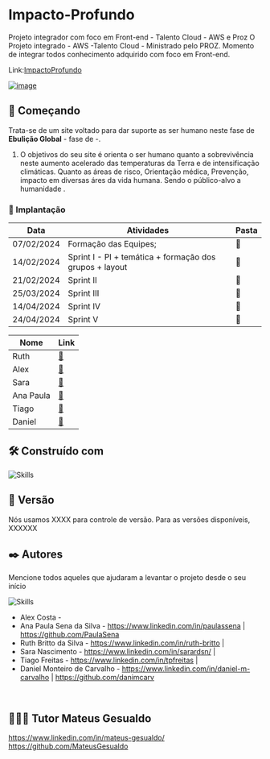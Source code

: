 

# Impacto-Profundo

Projeto integrador com foco em Front-end - Talento Cloud - AWS e Proz 
O Projeto integrado - AWS -Talento Cloud - Ministrado pelo PROZ. Momento de integrar todos conhecimento adquirido com foco em Front-end.

Link:[ImpactoProfundo](https://brittoruth.github.io/Impacto-Profundo/)

[![image](https://github.com/brittoruth/Impacto-Profundo/blob/main/assets/image/apresentacaojs/todosite.gif)](https://brittoruth.github.io/Impacto-Profundo/)


## 🚀 Começando

Trata-se de um site voltado para dar suporte as ser humano neste fase de **Ebulição Global** - fase de -.

1.  O objetivos do seu site é orienta o ser humano quanto a sobrevivência neste aumento acelerado das temperaturas da Terra e de intensificação climáticas. 
Quanto as áreas de risco, Orientação médica, Prevenção, impacto em diversas áres da vida humana. Sendo o público-alvo a humanidade .



### 🔧 Implantação


| Data         | Atividades                                                | Pasta |
|--------------|-----------------------------------------------------------|-------|
| 07/02/2024   | Formação das Equipes;                                     | 📁   |
| 14/02/2024   | Sprint I - PI + temática + formação dos grupos + layout   | 📁   |
| 21/02/2024   | Sprint II                                                 | 📁   |
| 25/03/2024   | Sprint III                                                | 📁   |
| 14/04/2024   | Sprint IV                                                 | 📁   |
| 24/04/2024   | Sprint V                                                  | 📁   |

| Nome       | Link                                              |
|------------|----------------------------------------------------|
| Ruth       | [📁](https://github.com/...)        |
| Alex       | [📁](https://github.com/...)        |
| Sara       | [📁](https://github.com/...)        |
| Ana Paula  | [📁](https://github.com/...)        |
| Tiago      | [📁](https://github.com/...)        |
| Daniel     | [📁](https://github.com/...)         |




## 🛠️ Construído com

![Skills](https://skillicons.dev/icons?i=vscode,figma,html,css,js)

## 📌 Versão

Nós usamos XXXX para controle de versão. Para as versões disponíveis, XXXXXX

## ✒️ Autores

Mencione todos aqueles que ajudaram a levantar o projeto desde o seu início

![Skills](https://skillicons.dev/icons?i=linkedin,github)

- Alex Costa -
- Ana Paula Sena da Silva - https://www.linkedin.com/in/paulassena  |   https://github.com/PaulaSena
- Ruth Britto da Silva - https://www.linkedin.com/in/ruth-britto    |
- Sara Nascimento - https://www.linkedin.com/in/sarardsn/           |
- Tiago Freitas - https://www.linkedin.com/in/tpfreitas             |
- Daniel Monteiro de Carvalho - https://www.linkedin.com/in/daniel-m-carvalho | https://github.com/danimcarv
  
<br>

## 👨🏻‍🏫 Tutor Mateus Gesualdo 

https://www.linkedin.com/in/mateus-gesualdo/ <br>
https://github.com/MateusGesualdo



